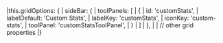 <framework-specific-section frameworks="vue">
<snippet transform={false}>
|this.gridOptions: {
|    sideBar: {
|        toolPanels: [
|            {
|                id: 'customStats',
|                labelDefault: 'Custom Stats',
|                labelKey: 'customStats',
|                iconKey: 'custom-stats',
|                toolPanel: 'customStatsToolPanel',
|            }
|        ]
|    },
|
|    // other grid properties
|}
</snippet>
</framework-specific-section>